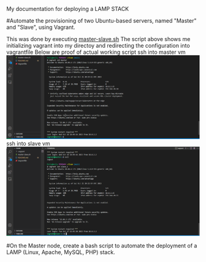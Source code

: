 My documentation for deploying a LAMP STACK

#Automate the provisioning of two Ubuntu-based servers, named "Master" and "Slave", using Vagrant.

This was done by executing [master-slave.sh](https://github.com/molly8213/Altexam/blob/main/master-slave.sh)
The script above shows me initializing vagrant into my directoy and redirecting the configuration into vagrantfile
Below are proof of actual working script
ssh into master vm
![master vm](./images/image2.png)
ssh into slave vm
![slave vm](./images/image3.png)

#On the Master node, create a bash script to automate the deployment of a LAMP (Linux, Apache, MySQL, PHP) stack.
